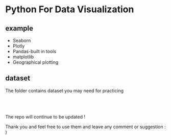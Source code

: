 # Python For Data Visualization

## example
* Seaborn
* Plotly
* Pandas-built in tools
* matplotlib
* Geographical plotting

## dataset
The folder contains dataset you may need for practicing


<br />
<br />
<br />
The repo will continue to be updated !<br />

Thank you and feel free to use them and leave any comment or suggestion : )

